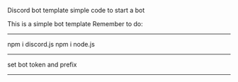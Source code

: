 Discord bot template
simple code to start a bot


This is a simple bot template 
Remember to do:
____________________________

npm i discord.js
npm i node.js

____________________________

set bot token and prefix

____________________________
